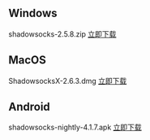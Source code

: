 ## Windows
shadowsocks-2.5.8.zip [立即下载][win]

## MacOS
ShadowsocksX-2.6.3.dmg [立即下载][mac]

## Android
shadowsocks-nightly-4.1.7.apk [立即下载][android]

[win]: https://github.com/fanach/download/releases/download/latest/shadowsocks-2.5.8.zip
[mac]: https://github.com/fanach/download/releases/download/latest/ShadowsocksX-2.6.3.dmg
[android]: https://github.com/fanach/download/releases/download/latest/shadowsocks-nightly-4.1.7.apk

